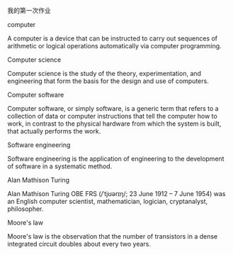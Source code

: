 我的第一次作业

computer

A computer is a device that can be instructed to carry out sequences of arithmetic or logical operations automatically via computer programming.


Computer science

Computer science is the study of the theory, experimentation, and engineering that form the basis for the design and use of computers.


Computer software

Computer software, or simply software, is a generic term that refers to a collection of data or computer instructions that tell the computer how to work, in contrast to the physical hardware from which the system is built, that actually performs the work.


Software engineering

Software engineering is the application of engineering to the development of software in a systematic method.


Alan Mathison Turing

Alan Mathison Turing OBE FRS (/ˈtjʊərɪŋ/; 23 June 1912 – 7 June 1954) was an English computer scientist, mathematician, logician, cryptanalyst, philosopher.


Moore's law

Moore's law is the observation that the number of transistors in a dense integrated circuit doubles about every two years.
